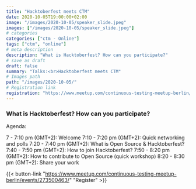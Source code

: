 ```yaml
---
title: "Hacktoberfest meets CTM"
date: 2020-10-05T19:00:00+02:00
image: "/images/2020-10-05/speaker_slide.jpeg"
images: ["/images/2020-10-05/speaker_slide.jpeg"]
# categories
categories: ["ctm - Online"]
tags: ["ctm", "online"]
# meta description
description: "What is Hacktoberfest? How can you participate?"
# save as draft
draft: false
summary: "Talks:<br>Hacktoberfest meets CTM"
# Images path
path: "/images/2020-10-05/"
# Registration link
registration: "https://www.meetup.com/continuous-testing-meetup-berlin/events/273500463/"
---
```


### What is Hacktoberfest? How can you participate?

Agenda:

7 - 7:10 pm (GMT+2): Welcome
7:10 - 7:20 pm (GMT+2): Quick networking and polls
7:20 - 7:40 pm (GMT+2): What is Open Source & Hacktoberfest?
7:40 - 7:50 pm (GMT+2): How to join Hacktoberfest?
7:50 - 8:20 pm (GMT+2): How to contribute to Open Source (quick workshop)
8:20 - 8:30 pm (GMT+2): Share your work


{{< button-link "https://www.meetup.com/continuous-testing-meetup-berlin/events/273500463/" "Register" >}}
